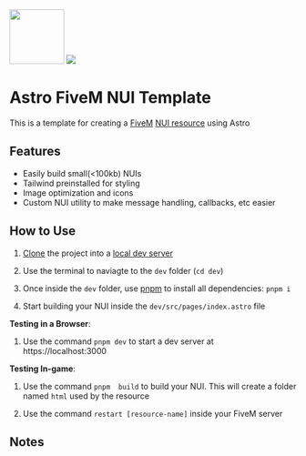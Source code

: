 <span>
  <img src="https://external-content.duckduckgo.com/iu/?u=https%3A%2F%2F1.bp.blogspot.com%2F-VEePVB7eAyE%2FX2TrnPDr6aI%2FAAAAAAAAA_E%2FA8BlFuvwQIMB61UkF1STc2kdC8Zrj78nQCPcBGAYYCw%2Fs512%2Ffivem-logo.png&f=1&nofb=1&ipt=ac3a853084b6093f1719d992c28b90c9ecbd2562cf810e16eea932f1ed3302b9&ipo=images" width="96" height="96">
  <img src="https://astro.build/assets/press/astro-logo-dark.svg">
<span>

# Astro FiveM NUI Template

This is a template for creating a [FiveM](https://fivem.net/) [NUI resource](https://docs.fivem.net/docs/scripting-manual/nui-development/) using Astro

## Features

- Easily build small(<100kb) NUIs
- Tailwind preinstalled for styling
- Image optimization and icons
- Custom NUI utility to make message handling, callbacks, etc easier

## How to Use

1) [Clone](https://docs.github.com/en/repositories/creating-and-managing-repositories/cloning-a-repository) the project into a [local dev server](https://docs.fivem.net/docs/server-manual/setting-up-a-server/)

2) Use the terminal to naviagte to the `dev` folder (`cd dev`)

3) Once inside the `dev` folder, use [pnpm](https://pnpm.io/installation#using-npm) to install all dependencies: `pnpm i`

4) Start building your NUI inside the `dev/src/pages/index.astro` file

**Testing in a Browser**:

1) Use the command `pnpm dev` to start a dev server at https://localhost:3000

**Testing In-game**:

1) Use the command `pnpm  build` to build your NUI. This will create a folder named `html` used by the resource

2) Use the command `restart [resource-name]` inside your FiveM server
 

## Notes




